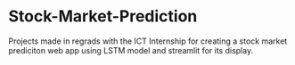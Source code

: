 # Stock-Market-Prediction
 Projects made in regrads with the ICT Internship for creating a stock market prediciton web app using LSTM model and streamlit for its display.
